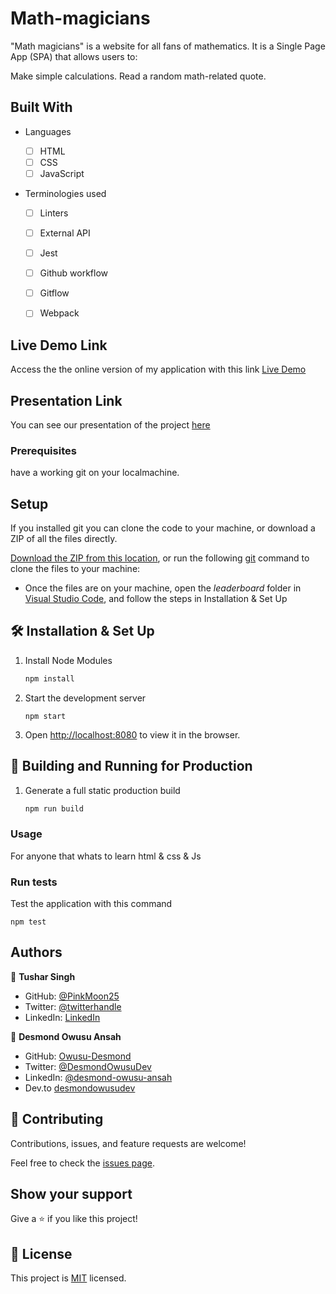 # Math-magicians

"Math magicians" is a website for all fans of mathematics. It is a Single Page App (SPA) that allows users to:

Make simple calculations.
Read a random math-related quote.

## Built With

- Languages

  - [ ] HTML
  - [ ] CSS
  - [ ] JavaScript

- Terminologies used
  - [ ] Linters
  - [ ] External API
  - [ ] Jest
  - [ ] Github workflow
  - [ ] Gitflow
  - [ ] Webpack

 
## Live Demo Link

Access the the online version of my application with this link
[Live Demo](https://PinkMoon25.github.io/ShowBizz/)

## Presentation Link

You can see our presentation of the project [here](https://drive.google.com/file/d/1ft_SjhTG-vYD4-kCs8zGFygbFGfEaR9M/view?usp=sharing)

### Prerequisites

have a working git on your localmachine.

## Setup

If you installed git you can clone the code to your machine, or download a ZIP of all the files directly.

[Download the ZIP from this location](https://github.com/PinkMoon25/ShowBizz/archive/refs/heads/main.zip), or run the following [git](https://git-scm.com/downloads) command to clone the files to your machine:

- Once the files are on your machine, open the _leaderboard_ folder in [Visual Studio Code](https://code.visualstudio.com/), and follow the steps in Installation & Set Up


## 🛠 Installation & Set Up

1. Install Node Modules

   ```sh
   npm install
   ```

2. Start the development server

   ```
   npm start
   ```

3. Open [http://localhost:8080](http://localhost:8080) to view it in the browser.

## 🚀 Building and Running for Production

1. Generate a full static production build

   ```sh
   npm run build
   ```
### Usage
For anyone that whats to learn html & css & Js

### Run tests

Test the application with this command

```
npm test
```

## Authors

👤 **Tushar Singh**

- GitHub: [@PinkMoon25](https://github.com/PinkMoon25/)
- Twitter: [@twitterhandle](https://twitter.com/TusharS90674484)
- LinkedIn: [LinkedIn](https://www.linkedin.com/in/tushar-singh-6b063a14b/)

👤 **Desmond Owusu Ansah**

- GitHub: [Owusu-Desmond](https://github.com/Owusu-Desmond)
- Twitter: [@DesmondOwusuDev](https://twitter.com/DesmondOwusuDev)
- LinkedIn: [@desmond-owusu-ansah](https://www.linkedin.com/in/desmond-owusu-ansah-09274a223/)
- Dev.to [desmondowusudev](https://dev.to/desmondowusudev) 
## 🤝 Contributing

Contributions, issues, and feature requests are welcome!

Feel free to check the [issues page](https://github.com/PinkMoon25/ShowBizz/issues/).

## Show your support

Give a ⭐️ if you like this project!

## 📝 License

This project is [MIT](./LICENSE) licensed.